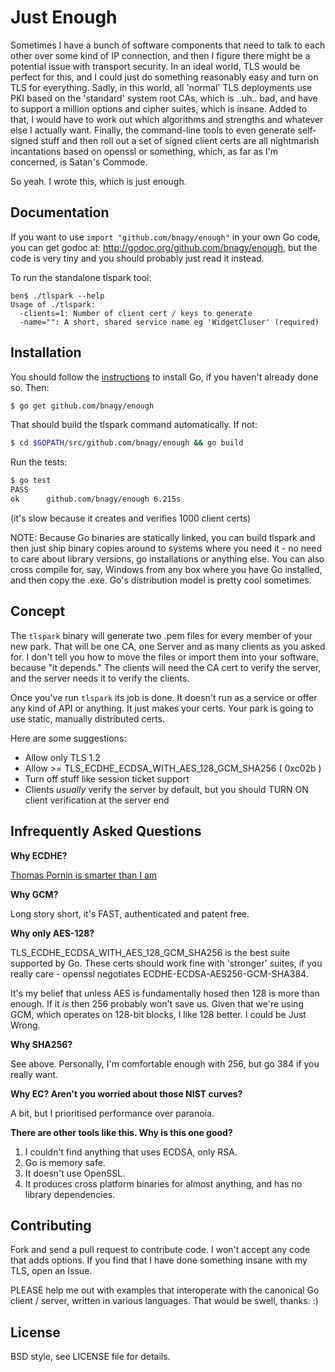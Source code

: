 Just Enough
=======

Sometimes I have a bunch of software components that need to talk to each
other over some kind of IP connection, and then I figure there might be a
potential issue with transport security. In an ideal world, TLS would be
perfect for this, and I could just do something reasonably easy and turn on
TLS for everything. Sadly, in this world, all 'normal' TLS deployments use PKI
based on the 'standard' system root CAs, which is ..uh.. bad, and have to
support a million options and cipher suites, which is insane. Added to that, I
would have to work out which algorithms and strengths and whatever else I
actually want. Finally, the command-line tools to even generate self-signed
stuff and then roll out a set of signed client certs are all nightmarish
incantations based on openssl or something, which, as far as I'm concerned, is
Satan's Commode.

So yeah. I wrote this, which is just enough.

## Documentation

If you want to use `import "github.com/bnagy/enough"` in your own Go code, you
can get godoc at: http://godoc.org/github.com/bnagy/enough, but the code is
very tiny and you should probably just read it instead.

To run the standalone tlspark tool:
```
ben$ ./tlspark --help
Usage of ./tlspark:
  -clients=1: Number of client cert / keys to generate
  -name="": A short, shared service name eg 'WidgetCluser' (required)
```

## Installation

You should follow the [instructions](https://golang.org/doc/install) to
install Go, if you haven't already done so. Then:

```bash
$ go get github.com/bnagy/enough
```

That should build the tlspark command automatically. If not:
```bash
$ cd $GOPATH/src/github.com/bnagy/enough && go build
```

Run the tests:
```bash
$ go test
PASS
ok  	github.com/bnagy/enough	6.215s
```
(it's slow because it creates and verifies 1000 client certs)

NOTE: Because Go binaries are statically linked, you can build tlspark and
then just ship binary copies around to systems where you need it - no need to
care about library versions, go installations or anything else. You can also
cross compile for, say, Windows from any box where you have Go installed, and
then copy the .exe. Go's distribution model is pretty cool sometimes.

## Concept

The `tlspark` binary will generate two .pem files for every member of your new
park. That will be one CA, one Server and as many clients as you asked for. I
don't tell you how to move the files or import them into your software,
because "it depends." The clients will need the CA cert to verify the server,
and the server needs it to verify the clients.

Once you've run `tlspark` its job is done. It doesn't run as a service or
offer any kind of API or anything. It just makes your certs. Your park is
going to use static, manually distributed certs.

Here are some suggestions:

* Allow only TLS 1.2
* Allow >= TLS_ECDHE_ECDSA_WITH_AES_128_GCM_SHA256 ( 0xc02b )
* Turn off stuff like session ticket support
* Clients _usually_ verify the server by default, but you should TURN ON client verification at the server end

## Infrequently Asked Questions

__Why ECDHE?__

[Thomas Pornin is smarter than I am](http://security.stackexchange.com/a/27888)

__Why GCM?__

Long story short, it's FAST, authenticated and patent free.

__Why only AES-128?__

TLS_ECDHE_ECDSA_WITH_AES_128_GCM_SHA256 is the best suite supported by Go.
These certs should work fine with 'stronger' suites, if you really care -
openssl negotiates ECDHE-ECDSA-AES256-GCM-SHA384.

It's my belief that unless AES is fundamentally hosed then 128 is more than
enough. If it _is_ then 256 probably won't save us. Given that we're using
GCM, which operates on 128-bit blocks, I like 128 better. I could be Just
Wrong.

__Why SHA256?__

See above. Personally, I'm comfortable enough with 256, but go 384 if you
really want.

__Why EC? Aren't you worried about those NIST curves?__

A bit, but I prioritised performance over paranoia.

__There are other tools like this. Why is this one good?__

1. I couldn't find anything that uses ECDSA, only RSA. 
2. Go is memory safe. 
3. It doesn't use OpenSSL.
4. It produces cross platform binaries for almost anything, and has no library dependencies.

## Contributing

Fork and send a pull request to contribute code. I won't accept any code that
adds options. If you find that I have done something insane with my TLS, open
an Issue.

PLEASE help me out with examples that interoperate with the canonical Go
client / server, written in various languages. That would be swell, thanks. :)

## License

BSD style, see LICENSE file for details.
